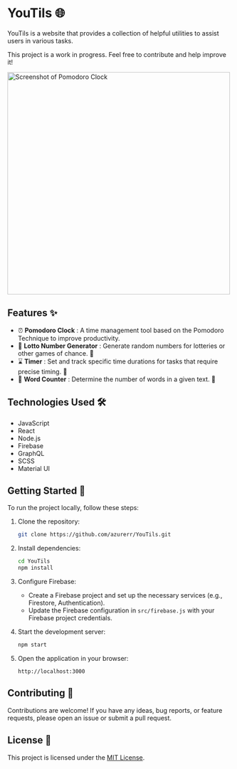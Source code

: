 
# YouTils 🌐

YouTils is a website that provides a collection of helpful utilities to assist users in various tasks.

This project is a work in progress. Feel free to contribute and help improve it! 

<img src="https://github.com/azurerr/YouTils/assets/41781756/b2c8c83c-f98d-4717-8c7a-78f2a00ed096" alt="Screenshot of Pomodoro Clock" width="500">


## Features ✨

- ⏰ **Pomodoro Clock** : A time management tool based on the Pomodoro Technique to improve productivity. 
- 🎲 **Lotto Number Generator** : Generate random numbers for lotteries or other games of chance. 🚧
- ⌛ **Timer** : Set and track specific time durations for tasks that require precise timing. 🚧
- 🔢 **Word Counter** : Determine the number of words in a given text. 🚧

## Technologies Used 🛠️

- JavaScript
- React
- Node.js
- Firebase
- GraphQL
- SCSS
- Material UI

## Getting Started 🚀

To run the project locally, follow these steps:

1. Clone the repository:
   ```bash
   git clone https://github.com/azurerr/YouTils.git
   ```

2. Install dependencies:
   ```bash
   cd YouTils
   npm install
   ```

3. Configure Firebase:
   - Create a Firebase project and set up the necessary services (e.g., Firestore, Authentication).
   - Update the Firebase configuration in `src/firebase.js` with your Firebase project credentials.

4. Start the development server:
   ```bash
   npm start
   ```

5. Open the application in your browser:
   ```
   http://localhost:3000
   ```

## Contributing 🤝

Contributions are welcome! If you have any ideas, bug reports, or feature requests, please open an issue or submit a pull request.

## License 📄

This project is licensed under the [MIT License](LICENSE).

